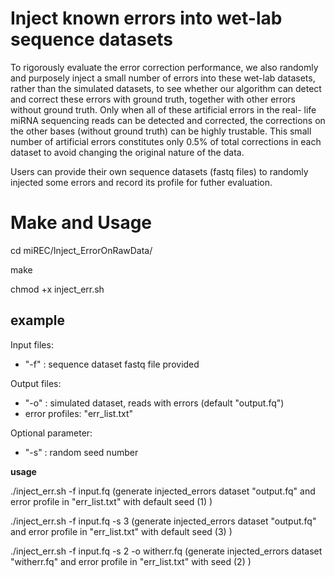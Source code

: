 # Inject known errors into wet-lab sequence datasets

To rigorously evaluate the error correction performance, we also randomly and purposely inject a small number of errors into these wet-lab datasets, rather than the simulated datasets, to see whether our algorithm can detect and correct these errors with ground truth, together with other errors without ground truth. Only when all of these artificial errors in the real- life miRNA sequencing reads can be detected and corrected, the corrections on the other bases (without ground truth) can be highly trustable. This small number of artificial errors constitutes only 0.5% of total corrections in each dataset to avoid changing the original nature of the data. 

Users can provide their own sequence datasets (fastq files) to randomly injected some errors and record its profile for futher evaluation.

# Make and Usage

cd miREC/Inject_ErrorOnRawData/

make

chmod +x inject_err.sh


## example

Input files: 

- "-f" : sequence dataset fastq file provided 

Output files:

-  "-o" : simulated dataset, reads with errors (default "output.fq")
-  error profiles: "err_list.txt"

Optional parameter:

- "-s" : random seed number

**usage**

./inject_err.sh -f input.fq (generate injected_errors dataset "output.fq" and error profile in "err_list.txt" with default seed (1) )

./inject_err.sh -f input.fq -s 3 (generate injected_errors dataset "output.fq" and error profile in "err_list.txt" with default seed (3) )

./inject_err.sh -f input.fq  -s 2 -o witherr.fq (generate injected_errors dataset "witherr.fq" and error profile in "err_list.txt" with seed (2) )
